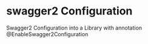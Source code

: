 # swagger2 Configuration

Swagger2 Configuration into a Library with annotation @EnableSwagger2Configuration
